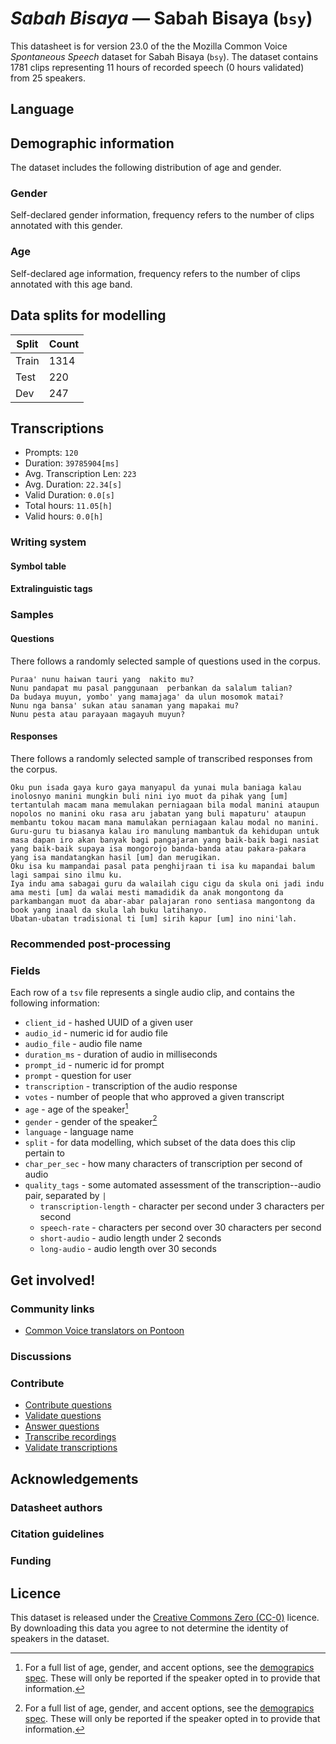 # *Sabah Bisaya* &mdash; Sabah Bisaya (`bsy`)
This datasheet is for version 23.0 of the the Mozilla Common Voice *Spontaneous Speech* dataset 
for Sabah Bisaya (`bsy`). The dataset contains 1781 clips representing 11 hours of recorded
speech (0 hours validated) from 25 speakers.

## Language
<!-- {{LANGUAGE_DESCRIPTION}} -->
<!-- Provide a brief (1-2 paragraph) description of your language -->

## Demographic information
The dataset includes the following distribution of age and gender.
<!-- You can get a lot of the information in this section from https://analyzer.cv-toolbox.web.tr/browse -->

### Gender
Self-declared gender information, frequency refers to the number of clips annotated with this gender.
<!-- {{GENDER_TABLE}} -->
<!-- @ AUTOMATICALLY GENERATED @ -->
<!-- | Gender | Frequency |
|--------|-----------|
| male, masculine | ? |
| undeclared | ? |
| female, feminine | ? | -->

### Age
Self-declared age information, frequency refers to the number of clips annotated with this age band.
<!-- {{AGE_TABLE}} -->
<!-- @ AUTOMATICALLY GENERATED @ -->
<!-- | Age band | Frequency |
|----------|-----------|
| teens | ? |
| twenties | ? |
| thirties | ? |
| fourties | ? |
| fifties | ? |
   ...if other age ranges are present in your data, add rows... -->

## Data splits for modelling



 | Split | Count |
|-|-|
| Train | 1314 |
| Test | 220 |
| Dev | 247 |


## Transcriptions

* Prompts: `120`
* Duration: `39785904[ms]`
* Avg. Transcription Len: `223`
* Avg. Duration: `22.34[s]`
* Valid Duration: `0.0[s]`
* Total hours: `11.05[h]`
* Valid hours: `0.0[h]`

<!-- {{TRANSCRIPTIONS_DESCRIPTION}} -->
<!-- A description of the transcription system used -->

### Writing system
<!-- {{WRITING_SYSTEM_DESCRIPTION}} -->
<!-- @ OPTIONAL @ -->
<!-- A description of the writing system (or writing systems) used in the text corpus -->

#### Symbol table
<!-- {{ALPHABET_TABLE}} -->
<!-- @ OPTIONAL @ -->
<!-- If the writing system is alphabetic, you can include the valid alphabet here -->

#### Extralinguistic tags

### Samples

#### Questions
There follows a randomly selected sample of questions used in the corpus.

```
Puraa' nunu haiwan tauri yang  nakito mu?
Nunu pandapat mu pasal panggunaan  perbankan da salalum talian?
Da budaya muyun, yombo' yang mamajaga' da ulun mosomok matai?
Nunu nga bansa' sukan atau sanaman yang mapakai mu?
Nunu pesta atau parayaan magayuh muyun?
```

<!-- {{QUESTIONS_SAMPLE}} -->

#### Responses
There follows a randomly selected sample of transcribed responses from the corpus.

```
Oku pun isada gaya kuro gaya manyapul da yunai mula baniaga kalau inolosnyo manini mungkin buli nini iyo muot da pihak yang [um] tertantulah macam mana memulakan perniagaan bila modal manini ataupun nopolos no manini oku rasa aru jabatan yang buli mapaturu' ataupun membantu tokou macam mana mamulakan perniagaan kalau modal no manini.
Guru-guru tu biasanya kalau iro manulung mambantuk da kehidupan untuk masa dapan iro akan banyak bagi pangajaran yang baik-baik bagi nasiat yang baik-baik supaya isa mongorojo banda-banda atau pakara-pakara yang isa mandatangkan hasil [um] dan merugikan.
Oku isa ku mampandai pasal pata penghijraan ti isa ku mapandai balum lagi sampai sino ilmu ku. 
Iya indu ama sabagai guru da walailah cigu cigu da skula oni jadi indu ama mesti [um] da walai mesti mamadidik da anak mongontong da parkambangan muot da abar-abar palajaran rono sentiasa mangontong da book yang inaal da skula lah buku latihanyo.
Ubatan-ubatan tradisional ti [um] sirih kapur [um] ino nini'lah. 
```

<!-- {{TRANSCRIPTIONS_SAMPLE}} -->

### Recommended post-processing
<!-- {{RECOMMENDED_POSTPROCESSING_DESCRIPTION}} -->
<!-- @ OPTIONAL @ -->
<!-- What should people do before they use the data, for example Unicode normalisation or normalisation of extralinguistic tags -->

### Fields
Each row of a `tsv` file represents a single audio clip, and contains the following information:

* `client_id` - hashed UUID of a given user
* `audio_id` - numeric id for audio file
* `audio_file` - audio file name
* `duration_ms` - duration of audio in milliseconds
* `prompt_id` - numeric id for prompt
* `prompt` - question for user
* `transcription` - transcription of the audio response
* `votes` - number of people that who approved a given transcript
* `age` - age of the speaker[^1]
* `gender` - gender of the speaker[^1]
* `language` - language name
* `split` - for data modelling, which subset of the data does this clip pertain to
* `char_per_sec` - how many characters of transcription per second of audio
* `quality_tags` - some automated assessment of the transcription--audio pair, separated by `|`
   *  `transcription-length` - character per second under 3 characters per second
   * `speech-rate` - characters per second over 30 characters per second
   * `short-audio` - audio length under 2 seconds
   * `long-audio` - audio length over 30 seconds

#### 
[^1]: For a full list of age, gender, and accent options, see the
[demograpics
spec](https://github.com/common-voice/common-voice/blob/main/web/src/stores/demographics.ts). These
will only be reported if the speaker opted in to provide that
information.

## Get involved!

### Community links

* [Common Voice translators on Pontoon](https://pontoon.mozilla.org/bsy/common-voice/contributors/)

<!-- {{COMMUNITY_LINKS_LIST}} -->
<!-- @ OPTIONAL @ -->
<!-- Links to community chats / fora -->

### Discussions
<!-- {{DISCUSSION_LINKS_LIST}} -->
<!-- @ OPTIONAL @ -->
<!-- Any links to discussions, for example on Discourse or other fora or blogs can be included here -->

### Contribute
* [Contribute questions](https://commonvoice.mozilla.org/spontaneous-speech/beta/question)
* [Validate questions](https://commonvoice.mozilla.org/spontaneous-speech/beta/validate)
* [Answer questions](https://commonvoice.mozilla.org/spontaneous-speech/beta/prompts)
* [Transcribe recordings](https://commonvoice.mozilla.org/spontaneous-speech/beta/transcribe)
* [Validate transcriptions](https://commonvoice.mozilla.org/spontaneous-speech/beta/check-transcript)
<!-- {{CONTRIBUTE_LINKS_LIST}} -->
<!-- Here you can include links for how to contribute to the dataset -->

## Acknowledgements

### Datasheet authors
<!-- {{DATASHEET_AUTHORS_LIST}} -->
<!-- A list in the format of: Your Name <email@email.com> -->

### Citation guidelines
<!-- {{CITATION_DESCRIPTION}} -->
<!-- @ OPTIONAL @ -->
<!-- If you published a paper and would like people to cite it, you can include the BiBTeX here -->

### Funding
<!-- {{FUNDING_DESCRIPTION}} -->
<!-- @ OPTIONAL @ -->
<!-- If you received any funding, you can include the acknowledgement here -->

## Licence
This dataset is released under the [Creative Commons Zero (CC-0)](https://creativecommons.org/public-domain/cc0/) licence. By downloading this data
you agree to not determine the identity of speakers in the dataset.